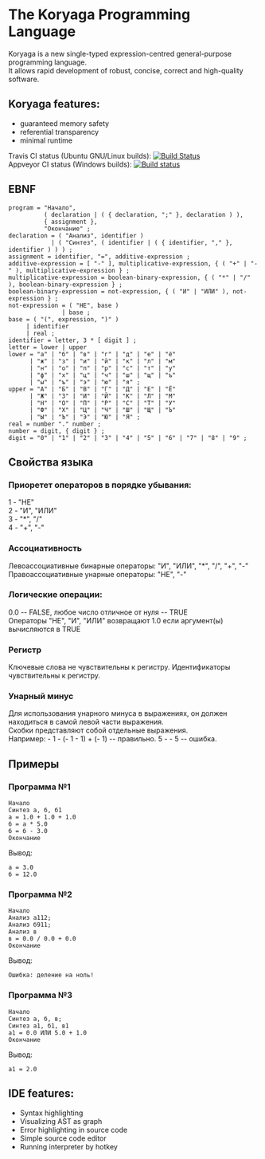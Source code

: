# The Koryaga Programming Language
Koryaga is a new single-typed expression-centred general-purpose programming language.  
It allows rapid development of robust, concise, correct and high-quality software.

## Koryaga features:

* guaranteed memory safety  
* referential transparency  
* minimal runtime

Travis CI status (Ubuntu GNU/Linux builds): [![Build Status](https://travis-ci.org/YoukaiCat/KLang.svg)](https://travis-ci.org/YoukaiCat/KLang)  
Appveyor CI status (Windows builds): [![Build status](https://ci.appveyor.com/api/projects/status/github/youkaicat/klang?branch=master&svg=true)](https://ci.appveyor.com/project/youkaicat/klang/branch/master)

## EBNF
```
program = "Начало",
          ( declaration | ( { declaration, ";" }, declaration ) ),
          { assignment },
          "Окончание" ;
declaration = ( "Анализ", identifier )
            | ( "Синтез", ( identifier | ( { identifier, "," }, identifier ) ) ) ;
assignment = identifier, "=", additive-expression ;
additive-expression = [ "-" ], multiplicative-expression, { ( "+" | "-" ), multiplicative-expression } ;
multiplicative-expression = boolean-binary-expression, { ( "*" | "/" ), boolean-binary-expression } ;
boolean-binary-expression = not-expression, { ( "И" | "ИЛИ" ), not-expression } ;
not-expression = ( "НЕ", base )
               | base ;
base = ( "(", expression, ")" )
     | identifier
     | real ;
identifier = letter, 3 * [ digit ] ;
letter = lower | upper
lower = "а" | "б" | "в" | "г" | "д" | "е" | "ё"
      | "ж" | "з" | "и" | "й" | "к" | "л" | "м"
      | "н" | "о" | "п" | "р" | "с" | "т" | "у"
      | "ф" | "х" | "ц" | "ч" | "ш" | "щ" | "ъ"
      | "ы" | "ъ" | "э" | "ю" | "я" ;
upper = "А" | "Б" | "В" | "Г" | "Д" | "Е" | "Ё"
      | "Ж" | "З" | "И" | "Й" | "К" | "Л" | "М"
      | "Н" | "О" | "П" | "Р" | "С" | "Т" | "У"
      | "Ф" | "Х" | "Ц" | "Ч" | "Ш" | "Щ" | "Ъ"
      | "Ы" | "Ъ" | "Э" | "Ю" | "Я" ;
real = number "." number ;
number = digit, { digit } ;
digit = "0" | "1" | "2" | "3" | "4" | "5" | "6" | "7" | "8" | "9" ;
```

## Свойства языка

### Приоретет операторов в порядке убывания:
1 - "НЕ"  
2 - "И", "ИЛИ"  
3 - "*", "/"  
4 - "+", "-"

### Ассоциативность
Левоассоциативные бинарные операторы: "И", "ИЛИ", "*", "/", "+", "-"  
Правоассоциативные унарные операторы: "НЕ", "-"

### Логические операции:
0.0 -- FALSE, любое число отличное от нуля -- TRUE  
Операторы "НЕ", "И", "ИЛИ" возвращают 1.0 если аргумент(ы) вычисляются в TRUE  

### Регистр
Ключевые слова не чувствительны к регистру.
Идентификаторы чувствительны к регистру.

### Унарный минус
Для использования унарного минуса в выражениях, он должен находиться в самой левой части выражения.  
Скобки представляют собой отдельные выражения.  
Например: - 1 - (- 1 - 1) + (- 1) -- правильно. 5 - - 5 -- ошибка.

## Примеры
### Программа №1
```
Начало
Синтез а, б, б1
а = 1.0 + 1.0 + 1.0
б = а * 5.0
б = б - 3.0
Окончание
```
Вывод:
```
а = 3.0
б = 12.0
```

### Программа №2
```
Начало
Анализ а112;
Анализ б911;
Анализ в
в = 0.0 / 0.0 + 0.0
Окончание
```
Вывод:
```
Ошибка: деление на ноль!
```

### Программа №3
```
Начало
Синтез а, б, в;
Синтез а1, б1, в1
а1 = 0.0 ИЛИ 5.0 + 1.0
Окончание
```
Вывод:
```
а1 = 2.0
```

## IDE features:

* Syntax highlighting
* Visualizing AST as graph
* Error highlighting in source code
* Simple source code editor
* Running interpreter by hotkey

